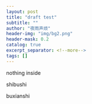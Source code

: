 ```yaml
---
layout: post
title: "draft test"
subtitle: ""
author: "夜雨声烦"
header-img: "img/bg2.png"
header-mask: 0.2
catalog: true
excerpt_separator: <!--more-->
tags: []
---
```


nothing inside

shibushi

<!--more-->

buxianshi